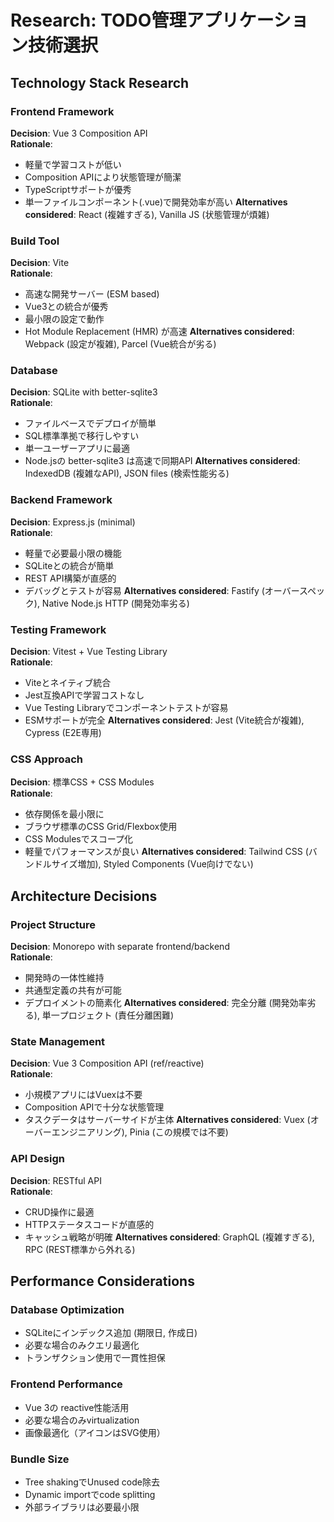 # Research: TODO管理アプリケーション技術選択

## Technology Stack Research

### Frontend Framework
**Decision**: Vue 3 Composition API  
**Rationale**: 
- 軽量で学習コストが低い
- Composition APIにより状態管理が簡潔
- TypeScriptサポートが優秀
- 単一ファイルコンポーネント(.vue)で開発効率が高い
**Alternatives considered**: React (複雑すぎる), Vanilla JS (状態管理が煩雑)

### Build Tool
**Decision**: Vite  
**Rationale**:
- 高速な開発サーバー (ESM based)
- Vue3との統合が優秀
- 最小限の設定で動作
- Hot Module Replacement (HMR) が高速
**Alternatives considered**: Webpack (設定が複雑), Parcel (Vue統合が劣る)

### Database
**Decision**: SQLite with better-sqlite3  
**Rationale**:
- ファイルベースでデプロイが簡単
- SQL標準準拠で移行しやすい
- 単一ユーザーアプリに最適
- Node.jsの better-sqlite3 は高速で同期API
**Alternatives considered**: IndexedDB (複雑なAPI), JSON files (検索性能劣る)

### Backend Framework
**Decision**: Express.js (minimal)  
**Rationale**:
- 軽量で必要最小限の機能
- SQLiteとの統合が簡単
- REST API構築が直感的
- デバッグとテストが容易
**Alternatives considered**: Fastify (オーバースペック), Native Node.js HTTP (開発効率劣る)

### Testing Framework
**Decision**: Vitest + Vue Testing Library  
**Rationale**:
- Viteとネイティブ統合
- Jest互換APIで学習コストなし
- Vue Testing Libraryでコンポーネントテストが容易
- ESMサポートが完全
**Alternatives considered**: Jest (Vite統合が複雑), Cypress (E2E専用)

### CSS Approach
**Decision**: 標準CSS + CSS Modules  
**Rationale**:
- 依存関係を最小限に
- ブラウザ標準のCSS Grid/Flexbox使用
- CSS Modulesでスコープ化
- 軽量でパフォーマンスが良い
**Alternatives considered**: Tailwind CSS (バンドルサイズ増加), Styled Components (Vue向けでない)

## Architecture Decisions

### Project Structure
**Decision**: Monorepo with separate frontend/backend  
**Rationale**:
- 開発時の一体性維持
- 共通型定義の共有が可能
- デプロイメントの簡素化
**Alternatives considered**: 完全分離 (開発効率劣る), 単一プロジェクト (責任分離困難)

### State Management
**Decision**: Vue 3 Composition API (ref/reactive)  
**Rationale**:
- 小規模アプリにはVuexは不要
- Composition APIで十分な状態管理
- タスクデータはサーバーサイドが主体
**Alternatives considered**: Vuex (オーバーエンジニアリング), Pinia (この規模では不要)

### API Design
**Decision**: RESTful API  
**Rationale**:
- CRUD操作に最適
- HTTPステータスコードが直感的
- キャッシュ戦略が明確
**Alternatives considered**: GraphQL (複雑すぎる), RPC (REST標準から外れる)

## Performance Considerations

### Database Optimization
- SQLiteにインデックス追加 (期限日, 作成日)
- 必要な場合のみクエリ最適化
- トランザクション使用で一貫性担保

### Frontend Performance
- Vue 3の reactive性能活用
- 必要な場合のみvirtualization
- 画像最適化（アイコンはSVG使用）

### Bundle Size
- Tree shakingでUnused code除去
- Dynamic importでcode splitting
- 外部ライブラリは必要最小限
